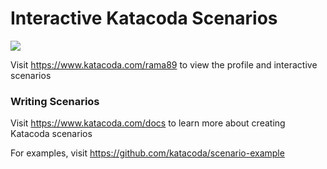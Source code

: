 # Interactive Katacoda Scenarios

[![](http://shields.katacoda.com/katacoda/rama89/count.svg)](https://www.katacoda.com/rama89 "Get your profile on Katacoda.com")

Visit https://www.katacoda.com/rama89 to view the profile and interactive scenarios

### Writing Scenarios
Visit https://www.katacoda.com/docs to learn more about creating Katacoda scenarios

For examples, visit https://github.com/katacoda/scenario-example
